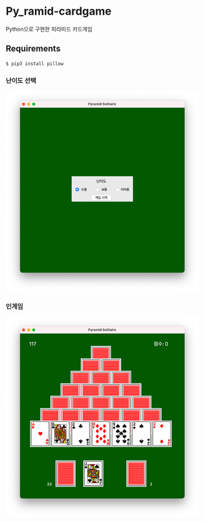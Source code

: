 # Py_ramid-cardgame

Python으로 구현한 피라미드 카드게임

## Requirements
```sh
$ pip3 install pillow
```

### 난이도 선택

![난이도 선택](./image/select_difficulty.png)

### 인게임

![인게임](./image/easymode.png)